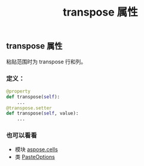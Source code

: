 ﻿---
title: transpose 属性
second_title: Aspose.Cells for Python via .NET API 参考文献
description:
type: docs
weight: 70
url: /zh/python-net/aspose.cells/pasteoptions/transpose/
is_root: false
---
## transpose 属性

粘贴范围时为 transpose 行和列。
### 定义：
```python
@property
def transpose(self):
    ...
@transpose.setter
def transpose(self, value):
    ...
```

### 也可以看看
* 模块 [aspose.cells](../../)
* 类 [PasteOptions](/cells/zh/python-net/aspose.cells/pasteoptions)
